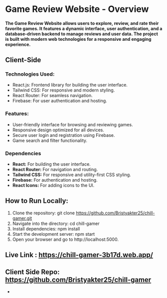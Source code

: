 # Game Review Website - Overview
#### The Game Review Website allows users to explore, review, and rate their favorite games. It features a dynamic interface, user authentication, and a database-driven backend to manage reviews and user data. The project is built with modern web technologies for a responsive and engaging experience.

## Client-Side

### Technologies Used:
 - React.js: Frontend library for building the user interface.
 - Tailwind CSS: For responsive and modern styling.
 - React Router: For seamless navigation.
 - Firebase: For user authentication and hosting.
### Features:
 - User-friendly interface for browsing and reviewing games.
 - Responsive design optimized for all devices.
 - Secure user login and registration using Firebase.
 - Game search and filter functionality.
### Dependencies
 - **React:** For building the user interface.
 - **React Router:** For navigation and routing.
 - **Tailwind CSS:** For responsive and utility-first CSS styling.
 - **Firebase:** For authentication and hosting.
 - **React Icons:** For adding icons to the UI.

## How to Run Locally:
 1. Clone the repository: git clone https://github.com/Bristyakter25/chill-gamer.git
 2. Navigate into the directory: cd chill-gamer
 3. Install dependencies: npm install
 4. Start the development server: npm start
 5. Open your browser and go to http://localhost:5000.

## Live Link : https://chill-gamer-3b17d.web.app/
## Client Side Repo: https://github.com/Bristyakter25/chill-gamer






 - 
